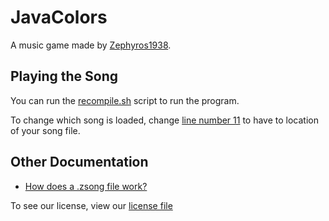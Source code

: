 # JavaColors

A music game made by [Zephyros1938](https://github.com/Zephyros1938).

## Playing the Song

You can run the [recompile.sh](../recompile.sh) script to run the program.

To change which song is loaded, change [line number 11](/recompile.sh#L11C11) to have to location of your song file.

## Other Documentation

- [How does a .zsong file work?](zsong.md)

To see our license, view our [license file](/LICENSE)